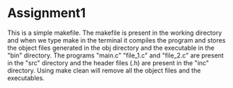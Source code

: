 # Assignment1
This is a simple makefile. The makefile is present in the working directory and when we type make in the terminal it compiles the program and stores the object files generated in the obj directory and the executable in the "bin" directory. The programs "main.c" "file_1.c" and "file_2.c" are present in the "src" directory and the header files (.h) are present in the "inc" directory.
Using make clean will remove all the object files and the executables.
